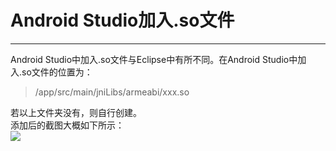 # Android Studio加入.so文件 #

---------------------------------------

Android Studio中加入.so文件与Eclipse中有所不同。在Android Studio中加入.so文件的位置为：   


>   /app/src/main/jniLibs/armeabi/xxx.so

若以上文件夹没有，则自行创建。   
添加后的截图大概如下所示：   
![](https://github.com/jiangzhenjie/Java-Android/blob/master/blog/android-studio-add-so-file.png)

